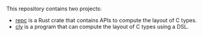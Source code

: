 This repository contains two projects:

- [repc](./repc) is a Rust crate that contains APIs to compute the layout of C types.
- [cly](./cly) is a program that can compute the layout of C types using a DSL.

